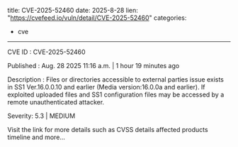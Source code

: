  
title: CVE-2025-52460
date: 2025-8-28
lien: "https://cvefeed.io/vuln/detail/CVE-2025-52460"
categories:
  - cve
---

CVE ID : CVE-2025-52460

Published :  Aug. 28
2025
11:16 a.m. | 1 hour
19 minutes ago

Description : Files or directories accessible to external parties issue exists in SS1 Ver.16.0.0.10 and earlier (Media version:16.0.0a and earlier). If exploited
uploaded files and SS1 configuration files may be accessed by a remote unauthenticated attacker.

Severity: 5.3 | MEDIUM

Visit the link for more details
such as CVSS details
affected products
timeline
and more...
